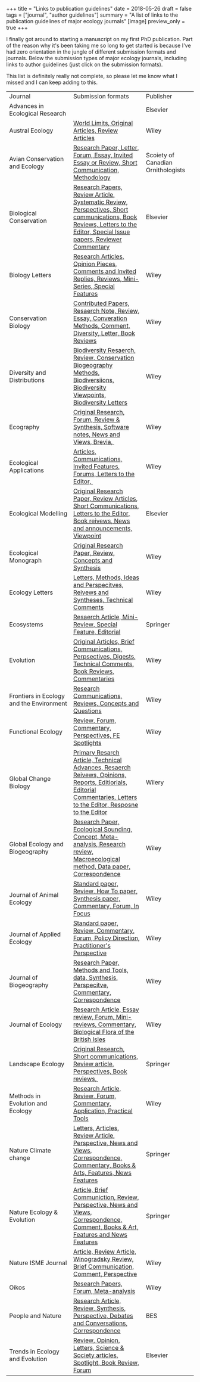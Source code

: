 +++
title = "Links to publication guidelines"
date = 2018-05-26
draft = false
tags = ["journal", "author guidelines"]
summary = "A list of links to the publication guidelines of major ecology journals"
[image]
preview_only = true
+++

I finally got around to starting a manuscript on my first PhD publication. Part of the reason why it's been taking me so long to get started is because I've had zero orientation in the jungle of different submission formats and journals. Below the submission types of major ecology journals, including links to author guidelines (just click on the submission formats).

This list is definitely really not complete, so please let me know what I missed and I can keep adding to this.
<table border="0" width="741" cellspacing="0" cellpadding="0"><colgroup> <col width="283" /> <col width="299" /> <col width="159" /></colgroup>
<tbody>
<tr>
<td class="xl66" width="283" height="21">Journal</td>
<td class="xl66" width="299">Submission formats</td>
<td class="xl66" width="159">Publisher</td>
</tr>
<tr>
<td class="xl67" width="283" height="21">Advances in Ecological Research</td>
<td class="xl67" width="299"></td>
<td class="xl67" width="159">Elsevier</td>
</tr>
<tr>
<td class="xl67" width="283" height="64">Austral Ecology</td>
<td class="xl68" width="299"><a href="//95405B1C-D988-48C8-9003-88AE8A1B428C/World%20Limits,%20Original%20Articles,%20Review%20Articles">World Limits, Original Articles, Review Articles</a></td>
<td class="xl67" width="159">Wiley</td>
</tr>
<tr>
<td class="xl67" width="283" height="64">Avian Conservation and Ecology</td>
<td class="xl68" width="299"><a href="https://www.ace-eco.org/about/policies.php#focus">Research Paper, Letter, Forum, Essay, Invited Essay or Review, Short Communication, Methodology</a></td>
<td class="xl67" width="159">Scoiety of Canadian Ornithologists</td>
</tr>
<tr>
<td class="xl67" width="283" height="107">Biological Conservation</td>
<td class="xl68" width="299"><a href="https://www.elsevier.com/journals/biological-conservation/0006-3207/guide-for-authors">Research Papers, Review Article, Systematic Review, Perspectives, Short communications, Book Reviews, Letters to the Editor, Special Issue papers, Reviewer Commentary</a></td>
<td class="xl67" width="159">Elsevier</td>
</tr>
<tr>
<td class="xl67" width="283" height="64">Biology Letters</td>
<td class="xl68" width="299"><a href="http://rsbl.royalsocietypublishing.org/content/author-information#question2">Research Articles, Opinion Pieces, Comments and Invited Replies, Reviews, Mini-Series, Special Features</a></td>
<td class="xl67" width="159">Wiley</td>
</tr>
<tr>
<td class="xl67" width="283" height="64">Conservation Biology</td>
<td class="xl68" width="299"><a href="https://onlinelibrary.wiley.com/page/journal/15231739/homepage/forauthors.html">Contributed Papers, Resaerch Note, Review, Essay, Converation Methods, Comment, Diversity, Letter, Book Reviews</a></td>
<td class="xl67" width="159">Wiley</td>
</tr>
<tr>
<td class="xl67" width="283" height="85">Diversity and Distributions</td>
<td class="xl68" width="299"><a href="https://onlinelibrary.wiley.com/page/journal/14724642/homepage/forauthors.html">Biodiversity Resaerch, Review, Conservation Biogeography Methods, Biodiversiions, Biodiversity Viewpoints, Biodiversity Letters</a></td>
<td class="xl67" width="159">Wiley</td>
</tr>
<tr>
<td class="xl67" width="283" height="64">Ecography</td>
<td class="xl68" width="299"><a href="http://www.ecography.org/authors/author-guidelines">Original Research, Forum, Review & Synthesis, Software notes, News and Views, Brevia, </a></td>
<td class="xl67" width="159">Wiley</td>
</tr>
<tr>
<td class="xl67" width="283" height="64">Ecological Applications</td>
<td class="xl68" width="299"><a href="https://esajournals.onlinelibrary.wiley.com/hub/journal/19395582/resources/author-guidelines-eap">Articles, Communications, Invited Features, Forums, Letters to the Editor, </a></td>
<td class="xl67" width="159">Wiley</td>
</tr>
<tr>
<td class="xl67" width="283" height="85">Ecological Modelling</td>
<td class="xl68" width="299"><a href="https://www.elsevier.com/journals/ecological-modelling/0304-3800/guide-for-authors">Original Research Paper, Review Articles, Short Communications, Letters to the Editor, Book reivews, News and announcements, Viewpoint</a></td>
<td class="xl67" width="159">Elsevier</td>
</tr>
<tr>
<td class="xl67" width="283" height="64">Ecological Monograph</td>
<td class="xl68" width="299"><a href="https://esajournals.onlinelibrary.wiley.com/hub/journal/15577015/aims-and-scope/read-full-aims-and-scope">Original Research Paper, Review, Concepts and Synthesis</a></td>
<td class="xl67" width="159">Wiley</td>
</tr>
<tr>
<td class="xl67" width="283" height="64">Ecology Letters</td>
<td class="xl68" width="299"><a href="https://onlinelibrary.wiley.com/page/journal/14610248/homepage/forauthors.html#tips2">Letters, Methods, Ideas and Perspecitves, Reivews and Syntheses, Technical Comments</a></td>
<td class="xl67" width="159">Wiley</td>
</tr>
<tr>
<td class="xl67" width="283" height="64">Ecosystems</td>
<td class="xl68" width="299"><a href="http://www.springer.com/cda/content/document/cda_downloaddocument/Ecosystems_Instructions+for+Authors.pdf?SGWID=0-0-45-1633141-p1122790">Resaerch Article, Mini-Review, Special Feature, Editorial</a></td>
<td class="xl67" width="159">Springer</td>
</tr>
<tr>
<td class="xl67" width="283" height="64">Evolution</td>
<td class="xl68" width="299"><a href="https://onlinelibrary.wiley.com/page/journal/15585646/homepage/forauthors.html">Original Articles, Brief Communications, Perpsectives, Digests, Technical Comments, Book Reviews, Commentaries</a></td>
<td class="xl67" width="159">Wiley</td>
</tr>
<tr>
<td class="xl67" width="283" height="64">Frontiers in Ecology and the Environment</td>
<td class="xl68" width="299"><a href="https://esajournals.onlinelibrary.wiley.com/hub/journal/15409309/resources/author-guidelines-FEE">Research Communications, Reviews, Concepts and Questions</a></td>
<td class="xl67" width="159">Wiley</td>
</tr>
<tr>
<td class="xl67" width="283" height="64">Functional Ecology</td>
<td class="xl68" width="299"><a href="https://besjournals.onlinelibrary.wiley.com/hub/journal/13652435/author-guidelines">Review, Forum, Commentary, Perspectives, FE Spotlights</a></td>
<td class="xl67" width="159">Wiley</td>
</tr>
<tr>
<td class="xl67" width="283" height="107">Global Change Biology</td>
<td class="xl68" width="299"><a href="https://onlinelibrary.wiley.com/page/journal/13652486/homepage/forauthors.html">Primary Resarch Article, Technical Advances, Resaerch Reivews, Opinions, Reports, Editiorials, Editorial Commentaries, Letters to the Editor, Resposne to the Editor</a></td>
<td class="xl67" width="159">Wilery</td>
</tr>
<tr>
<td class="xl67" width="283" height="85">Global Ecology and Biogeography</td>
<td class="xl68" width="299"><a href="https://onlinelibrary.wiley.com/page/journal/14668238/homepage/forauthors.html">Research Paper, Ecological Sounding, Concept, Meta-analysis, Research review, Macroecological method, Data paper, Correspondence</a></td>
<td class="xl67" width="159">Wiley</td>
</tr>
<tr>
<td class="xl67" width="283" height="64">Journal of Animal Ecology</td>
<td class="xl68" width="299"><a href="http://www.journalofanimalecology.org/view/.../authorGuideline.html">Standard paper, Review, How To paper, Synthesis paper, Commentary, Forum, In Focus</a></td>
<td class="xl67" width="159">Wiley</td>
</tr>
<tr>
<td class="xl67" width="283" height="64">Journal of Applied Ecology</td>
<td class="xl68" width="299"><a href="http://www.journalofappliedecology.org/view/.../authorGuideline.html">Standard paper, Review, Commentary, Forum, Policy Direction, Practitioner's Perspective</a></td>
<td class="xl67" width="159">Wiley</td>
</tr>
<tr>
<td class="xl67" width="283" height="64">Journal of Biogeography</td>
<td class="xl68" width="299"><a href="https://onlinelibrary.wiley.com/page/journal/13652699/homepage/forauthors.html">Research Paper, Methods and Tools, data, Synthesis, Perspecitve, Commentary, Correspondence</a></td>
<td class="xl67" width="159">Wiley</td>
</tr>
<tr>
<td class="xl67" width="283" height="64">Journal of Ecology</td>
<td class="xl68" width="299"><a href="https://besjournals.onlinelibrary.wiley.com/hub/journal/13652745/author-guidelines">Research Article, Essay review, Forum, Mini-reviews, Commentary, Biological Flora of the British Isles</a></td>
<td class="xl67" width="159">Wiley</td>
</tr>
<tr>
<td class="xl67" width="283" height="43">Landscape Ecology</td>
<td class="xl68" width="299"><a href="https://www.springer.com/life+sciences/ecology/journal/10980">Original Research, Short communications, Review article, Perspectives, Book reviews, </a></td>
<td class="xl67" width="159">Springer</td>
</tr>
<tr>
<td class="xl67" width="283" height="64">Methods in Evolution and Ecology</td>
<td class="xl68" width="299"><a href="https://besjournals.onlinelibrary.wiley.com/hub/journal/2041210x/author-guidelines#Article_types">Research Article, Review, Forum, Commentary, Application, Practical Tools</a></td>
<td class="xl67" width="159">Wiley</td>
</tr>
<tr>
<td class="xl67" width="283" height="85">Nature Climate change</td>
<td class="xl68" width="299"><a href="https://www.nature.com/nclimate/about/content">Letters, Articles, Review Article, Perspective, News and Views, Correspondence, Commentary, Books & Arts, Features, News Features</a></td>
<td class="xl67" width="159">Springer</td>
</tr>
<tr>
<td class="xl67" width="283" height="85">Nature Ecology & Evolution</td>
<td class="xl68" width="299"><a href="https://www.nature.com/natecolevol/about/content">Article, Brief Communiction, Review, Perspective, News and Views, Correspondence, Comment, Books & Art, Features and News Features</a></td>
<td class="xl67" width="159">Springer</td>
</tr>
<tr>
<td class="xl67" width="283" height="64">Nature ISME Journal</td>
<td class="xl68" width="299"><a href="https://media.nature.com/full/nature-assets/ismej/ismej_new_gta.pdf">Article, Review Article, Winogradsky Review, Brief Communication, Comment, Perspective</a></td>
<td class="xl67" width="159">Wiley</td>
</tr>
<tr>
<td class="xl67" width="283" height="43">Oikos</td>
<td class="xl68" width="299"><a href="http://www.oikosjournal.org/authors/author-guidelines">Research Papers, Forum, Meta-analysis</a></td>
<td class="xl67" width="159">Wiley</td>
</tr>
<tr>
<td class="xl65" width="283" height="64">People and Nature</td>
<td class="xl69" width="299"><a href="https://besjournals.pericles-prod.literatumonline.com/hub/journal/25758314/author_guidelines">Research Article, Review, Synthesis, Perspective, Debates and Conversations, Correspondence</a></td>
<td class="xl65" width="159">BES</td>
</tr>
<tr>
<td class="xl67" width="283" height="43">Trends in Ecology and Evolution</td>
<td class="xl68" width="299"><a href="https://www.cell.com/trends/ecology-evolution/authors">Review, Opinion, Letters, Science & Society articles, Spotlight, Book Review, Forum</a></td>
<td class="xl67" width="159">Elsevier</td>
</tr>
</tbody>
</table>
